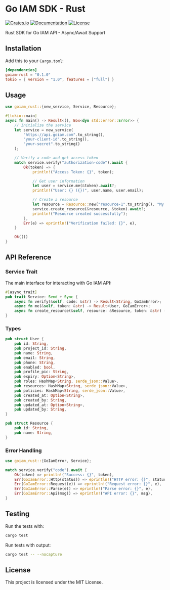 # Go IAM SDK - Rust

[![Crates.io](https://img.shields.io/crates/v/goiam-rust)](https://crates.io/crates/goiam-rust)
[![Documentation](https://docs.rs/goiam-rust/badge.svg)](https://docs.rs/goiam-rust)
[![License](https://img.shields.io/crates/l/goiam-rust)](https://github.com/goiam/sdk/blob/main/LICENSE)

Rust SDK for Go IAM API - Async/Await Support

## Installation

Add this to your `Cargo.toml`:

```toml
[dependencies]
goiam-rust = "0.1.0"
tokio = { version = "1.0", features = ["full"] }
```

## Usage

```rust
use goiam_rust::{new_service, Service, Resource};

#[tokio::main]
async fn main() -> Result<(), Box<dyn std::error::Error>> {
    // Initialize the service
    let service = new_service(
        "https://api.goiam.com".to_string(),
        "your-client-id".to_string(),
        "your-secret".to_string()
    );

    // Verify a code and get access token
    match service.verify("authorization-code").await {
        Ok(token) => {
            println!("Access Token: {}", token);

            // Get user information
            let user = service.me(&token).await?;
            println!("User: {} ({})", user.name, user.email);

            // Create a resource
            let resource = Resource::new("resource-1".to_string(), "My Resource".to_string());
            service.create_resource(&resource, &token).await?;
            println!("Resource created successfully");
        },
        Err(e) => eprintln!("Verification failed: {}", e),
    }

    Ok(())
}
```

## API Reference

### Service Trait

The main interface for interacting with Go IAM API:

```rust
#[async_trait]
pub trait Service: Send + Sync {
    async fn verify(&self, code: &str) -> Result<String, GoIamError>;
    async fn me(&self, token: &str) -> Result<User, GoIamError>;
    async fn create_resource(&self, resource: &Resource, token: &str) -> Result<(), GoIamError>;
}
```

### Types

```rust
pub struct User {
    pub id: String,
    pub project_id: String,
    pub name: String,
    pub email: String,
    pub phone: String,
    pub enabled: bool,
    pub profile_pic: String,
    pub expiry: Option<String>,
    pub roles: HashMap<String, serde_json::Value>,
    pub resources: HashMap<String, serde_json::Value>,
    pub policies: HashMap<String, serde_json::Value>,
    pub created_at: Option<String>,
    pub created_by: String,
    pub updated_at: Option<String>,
    pub updated_by: String,
}

pub struct Resource {
    pub id: String,
    pub name: String,
}
```

### Error Handling

```rust
use goiam_rust::{GoIamError, Service};

match service.verify("code").await {
    Ok(token) => println!("Success: {}", token),
    Err(GoIamError::Http(status)) => eprintln!("HTTP error: {}", status),
    Err(GoIamError::Request(e)) => eprintln!("Request error: {}", e),
    Err(GoIamError::Parse(e)) => eprintln!("Parse error: {}", e),
    Err(GoIamError::Api(msg)) => eprintln!("API error: {}", msg),
}
```

## Testing

Run the tests with:

```bash
cargo test
```

Run tests with output:

```bash
cargo test -- --nocapture
```

## License

This project is licensed under the MIT License.
